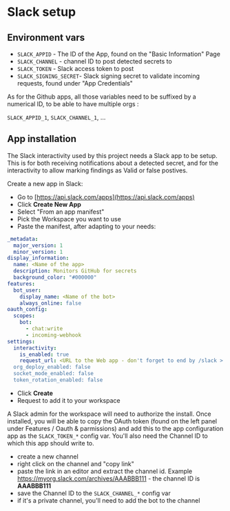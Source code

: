 # Slack setup

## Environment vars

- `SLACK_APPID` - The ID of the App, found on the "Basic Information" Page
- `SLACK_CHANNEL` - channel ID to post detected secrets to
- `SLACK_TOKEN` - Slack access token to post
- `SLACK_SIGNING_SECRET`- Slack signing secret to validate incoming requests, found under "App Credentials"

As for the Github apps, all those variables need to be suffixed by a numerical ID, to be able to have multiple orgs :

`SLACK_APPID_1`, `SLACK_CHANNEL_1`, ...

## App installation

The Slack interactivity used by this project needs a Slack app to be setup. This is for both receiving notifications about a detected secret, and for the interactivity to allow marking findings as Valid or false postives.

Create a new app in Slack:

- Go to [https://api.slack.com/apps](https://api.slack.com/apps)
- Click **Create New App**
- Select "From an app manifest"
- Pick the Workspace you want to use
- Paste the manifest, after adapting to your needs:

```yaml
_metadata:
  major_version: 1
  minor_version: 1
display_information:
  name: <Name of the app>
  description: Monitors GitHub for secrets
  background_color: "#000000"
features:
  bot_user:
    display_name: <Name of the bot>
    always_online: false
oauth_config:
  scopes:
    bot:
      - chat:write
      - incoming-webhook
settings:
  interactivity:
    is_enabled: true
    request_url: <URL to the Web app - don't forget to end by /slack >
  org_deploy_enabled: false
  socket_mode_enabled: false
  token_rotation_enabled: false
  ```

- Click **Create**
- Request to add it to your workspace

A Slack admin for the workspace will need to authorize the install. Once installed, you will be able to copy the OAuth token (found on the left panel under Features / Oauth & parmissions) and add this to the app configuration app as the `SLACK_TOKEN_*` config var.
You'll also need the Channel ID to which this app should write to.

- create a new channel
- right click on the channel and "copy link"
- paste the link in an editor and extract the channel id. Example <https://myorg.slack.com/archives/AAABBB111> - the channel ID is **AAABBB111**
- save the Channel ID to the `SLACK_CHANNEL_*` config var
- if it's a private channel, you'll need to add the bot to the channel
